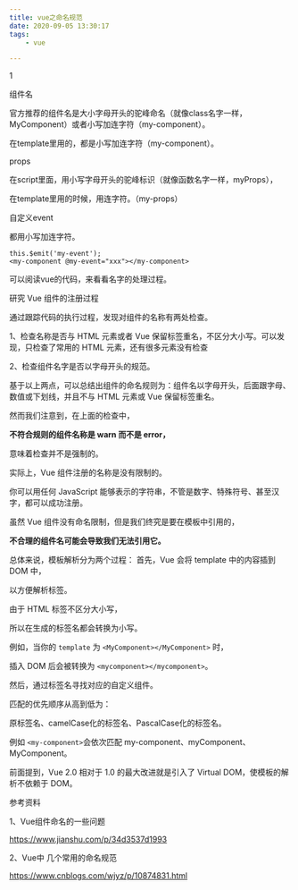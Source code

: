 ```yaml
---
title: vue之命名规范
date: 2020-09-05 13:30:17
tags:
	- vue

---
```


1

组件名

官方推荐的组件名是大小字母开头的驼峰命名（就像class名字一样，MyComponent）或者小写加连字符（my-component）。

在template里用的，都是小写加连字符（my-component）。

props

在script里面，用小写字母开头的驼峰标识（就像函数名字一样，myProps），

在template里用的时候，用连字符。（my-props）

自定义event

都用小写加连字符。

```
this.$emit('my-event');
<my-component @my-event="xxx"></my-component>
```

可以阅读vue的代码，来看看名字的处理过程。

研究 Vue 组件的注册过程

通过跟踪代码的执行过程，发现对组件的名称有两处检查。

1、检查名称是否与 HTML 元素或者 Vue 保留标签重名，不区分大小写。可以发现，只检查了常用的 HTML 元素，还有很多元素没有检查

2、检查组件名字是否以字母开头的规范。

基于以上两点，可以总结出组件的命名规则为：组件名以字母开头，后面跟字母、数值或下划线，并且不与 HTML 元素或 Vue 保留标签重名。

然而我们注意到，在上面的检查中，

**不符合规则的组件名称是 warn 而不是 error，**

意味着检查并不是强制的。

实际上，Vue 组件注册的名称是没有限制的。

你可以用任何 JavaScript 能够表示的字符串，不管是数字、特殊符号、甚至汉字，都可以成功注册。

虽然 Vue 组件没有命名限制，但是我们终究是要在模板中引用的，

**不合理的组件名可能会导致我们无法引用它。**

总体来说，模板解析分为两个过程：
 首先，Vue 会将 template 中的内容插到 DOM 中，

以方便解析标签。

由于 HTML 标签不区分大小写，

所以在生成的标签名都会转换为小写。

例如，当你的 `template` 为 `<MyComponent></MyComponent>` 时，

插入 DOM 后会被转换为 `<mycomponent></mycomponent>`。

然后，通过标签名寻找对应的自定义组件。

匹配的优先顺序从高到低为：

原标签名、camelCase化的标签名、PascalCase化的标签名。

例如 `<my-component>`会依次匹配 my-component、myComponent、MyComponent。

前面提到，Vue 2.0 相对于 1.0 的最大改进就是引入了 Virtual DOM，使模板的解析不依赖于 DOM。



参考资料

1、Vue组件命名的一些问题

https://www.jianshu.com/p/34d3537d1993

2、Vue中 几个常用的命名规范

https://www.cnblogs.com/wjyz/p/10874831.html
